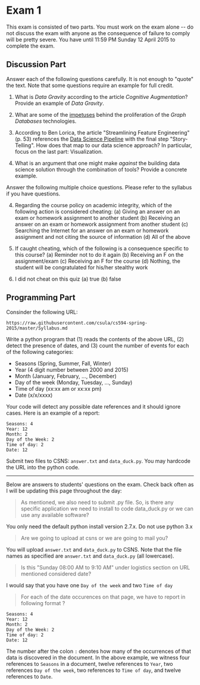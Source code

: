 # Exam 1

This exam is consisted of two parts.  You must work on the exam alone -- do not discuss the exam with anyone as the consequence of failure to comply will be pretty severe.  You have until 11:59 PM Sunday 12 April 2015 to complete the exam.

## Discussion Part

Answer each of the following questions carefully.  It is not enough to "quote" the text.  Note that some questions require an example for full credit.

1. What is _Data Gravity_ according to the article *Cognitive Augmentation*?  Provide an example of _Data Gravity_.

2. What are some of the [impetuses](http://www.merriam-webster.com/dictionary/impetus) behind the proliferation of the _Graph Databases_ technologies.

3. According to Ben Lorica, the article "Streamlining Feature Engineering" (p. 53) references the [Data Science Pipeline](http://radar.oreilly.com/2013/09/data-analysis-just-one-component-of-the-data-science-workflow.html) with the final step "Story-Telling".  How does that map to our data science approach?  In particular, focus on the last part: Visualization.

4. What is an argument that one might make *against* the building data science solution through the combination of tools?  Provide a concrete example.

Answer the following multiple choice questions.  Please refer to the syllabus if you have questions.

4. Regarding the course policy on academic integrity, which of the following action is considered cheating:
(a) Giving an answer on an exam or homework assignment to another student
(b) Receiving an answer on an exam or homework assignment from another student
(c) Searching the Internet for an answer on an exam or homework assignment and not citing the source of information
(d) All of the above

5. If caught cheating, which of the following is a consequence specific to this course?
(a) Reminder not to do it again
(b) Receiving an F on the assignment/exam
(c) Receiving an F for the course
(d) Nothing, the student will be congratulated for his/her stealthy work

6. I did not cheat on this quiz
(a) true
(b) false

## Programming Part

Consinder the following URL:

```
https://raw.githubusercontent.com/csula/cs594-spring-2015/master/Syllabus.md
```

Write a python program that (1) reads the contents of the above URL, (2) detect the presence of dates, and (3) count the number of events for each of the following categories:

* Seasons (Spring, Summer, Fall, Winter)
* Year (4 digit number between 2000 and 2015)
* Month (January, February, ..., December)
* Day of the week (Monday, Tuesday, ..., Sunday)
* Time of day (xx:xx am or xx:xx pm)
* Date (x/x/xxxx)

Your code will detect any possible date references and it should ignore cases. Here is an example of a report: 

```
Seasons: 4 
Year: 12
Month: 2
Day of the Week: 2
Time of day: 2
Date: 12
```

Submit two files to CSNS: `answer.txt` and `data_duck.py`.  You may hardcode the URL into the python code.

---

Below are answers to students' questions on the exam.  Check back often as I will be updating this page throughout the day:

> As mentioned, we also need to submit .py file. So, is there any specific application we need to install to code data_duck.py or we can use any available software? 

You only need the default python install version 2.7.x.  Do not use python 3.x 

> Are we going to upload at csns or we are going to mail you?

You will upload `answer.txt` and `data_duck.py` to CSNS.  Note that the file names as specified are `answer.txt` and `data_duck.py` (all lowercase).

> Is this "Sunday 08:00 AM to 9:10 AM" under logistics section on URL mentioned considered date?

I would say that you have one `Day of the week` and two `Time of day`

> For each of the date occurences on that page, we have to report in following format ?

```
Seasons: 4 
Year: 12
Month: 2
Day of the Week: 2
Time of day: 2
Date: 12
```

The number after the colon `:` denotes how many of the occurrences of that data is discovered in the document.  In the above example, we witness four references to `Seasons` in a document, twelve references to `Year`, two references `Day of the week`, two references to `Time of day`, and twelve references to `Date`.



